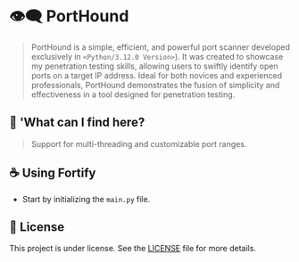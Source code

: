 # 👁‍🗨 PortHound

> PortHound is a simple, efficient, and powerful port scanner developed exclusively in `<Python/3.12.0 Version>`). It was created to showcase my penetration testing skills, allowing users to swiftly identify open ports on a target IP address. Ideal for both novices and experienced professionals, PortHound demonstrates the fusion of simplicity and effectiveness in a tool designed for penetration testing.

## 📂 'What can I find here?

> Support for multi-threading and customizable port ranges.
> 

## ☕ Using **Fortify**

- Start by initializing the `main.py` file.

## 📝 License

This project is under license. See the [LICENSE](LICENSE) file for more details.